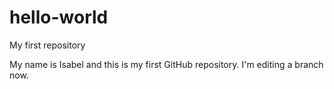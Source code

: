 # hello-world
My first repository

My name is Isabel and this is my first GitHub repository. I'm editing a branch now. 
